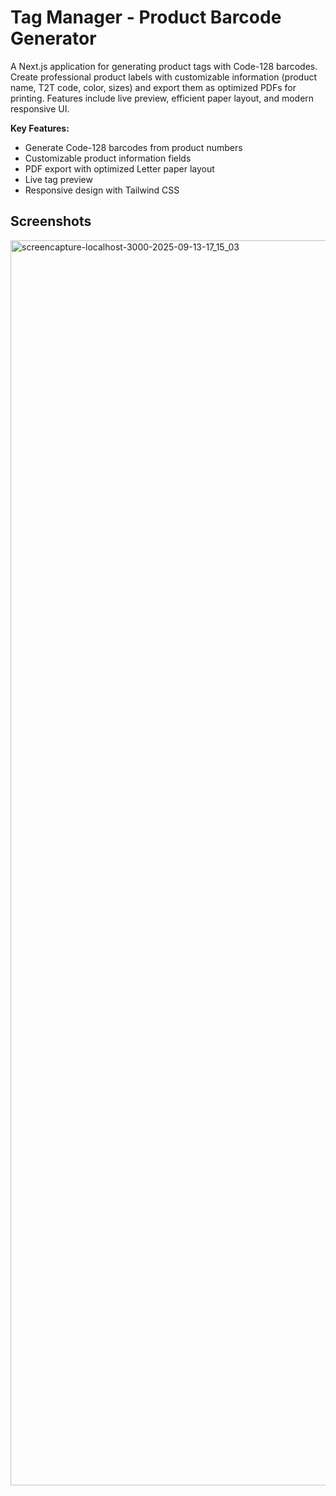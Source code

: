 # Tag Manager - Product Barcode Generator

A Next.js application for generating product tags with Code-128 barcodes. Create professional product labels with customizable information (product name, T2T code, color, sizes) and export them as optimized PDFs for printing. Features include live preview, efficient paper layout, and modern responsive UI.

**Key Features:**

- Generate Code-128 barcodes from product numbers
- Customizable product information fields
- PDF export with optimized Letter paper layout
- Live tag preview
- Responsive design with Tailwind CSS

## Screenshots

<img width="2880" height="1992" alt="screencapture-localhost-3000-2025-09-13-17_15_03" src="https://github.com/user-attachments/assets/0ca0232b-73f5-4a36-ae1e-43631251e1be" />
